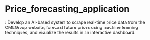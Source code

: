 # Price_forecasting_application
: Develop an AI-based system to scrape real-time price data from the CMEGroup website, forecast future prices using machine learning techniques, and visualize the results in an interactive dashboard.
